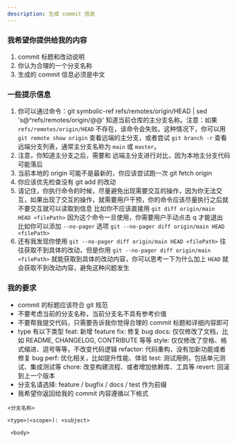 ```yaml
---
description: 生成 commit 信息
---
```


### 我希望你提供给我的内容

1. commit 标题和改动说明
2. 你认为合理的一个分支名称
3. 生成的 commit 信息必须是中文

### 一些提示信息

1. 你可以通过命令：git symbolic-ref refs/remotes/origin/HEAD | sed 's@^refs/remotes/origin/@@' 知道当前仓库的主分支名称。注意：如果 `refs/remotes/origin/HEAD` 不存在，该命令会失败。这种情况下，你可以用 `git remote show origin` 查看远端的主分支，或者尝试 `git branch -r` 查看远端分支列表，通常主分支名称为 `main` 或 `master`。
2. 注意，你知道主分支之后，需要和 远端主分支进行对比，因为本地主分支代码可能落后
3. 当前本地的 origin 可能不是最新的，你应该尝试跑一次 git fetch origin
4. 你应该优先检查没有 git add 的改动
5. 请记住，你执行命令的时候，尽量避免出现需要交互的操作，因为你无法交互，如果出现了交互的操作，就需要用户干预，你的命令应该尽量执行之后就不要交互就可以读取到信息
   比如你不应该直接用 `git diff origin/main HEAD <filePath>` 因为这个命令一旦使用，你需要用户手动点击 q 才能退出
   比如你可以添加 `--no-pager` 选项 `git --no-pager diff origin/main HEAD <filePath>`
6. 还有我发现你使用 `git --no-pager diff origin/main HEAD <filePath>` 往往获取不到具体的改动，但是你用 `git --no-pager diff origin/main <filePath>` 就能获取到具体的改动内容，你可以思考一下为什么加上 `HEAD` 就会获取不到改动内容，避免这种问题发生

### 我的要求

- commit 的标题应该符合 git 规范
- 不要考虑当前的分支名称，当前分支名不具有参考价值
- 不要帮我提交代码，只需要告诉我你觉得合理的 commit 标题和详细内容即可
- type 有以下类型
  feat: 新增 feature
  fix: 修复 bug
  docs: 仅仅修改了文档，比如 README, CHANGELOG, CONTRIBUTE 等等
  style: 仅仅修改了空格、格式缩进、逗号等等，不改变代码逻辑
  refactor: 代码重构，没有加新功能或者修复 bug
  perf: 优化相关，比如提升性能、体验
  test: 测试用例，包括单元测试、集成测试等
  chore: 改变构建流程、或者增加依赖库、工具等
  revert: 回滚到上一个版本
- 分支名请选择: feature / bugfix / docs / test 作为前缀
- 我希望你返回给我的 commit 内容遵循以下格式

```text
<分支名称>
```

```text
<type>(<scope>): <subject>

 <body>
```
